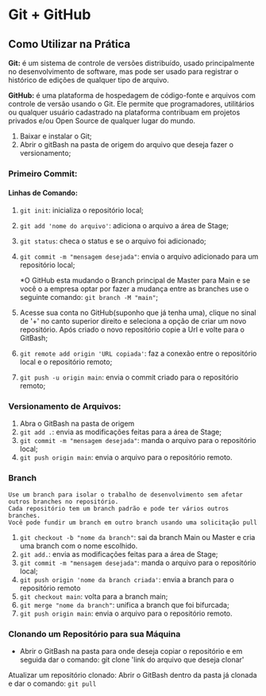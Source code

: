# Git + GitHub
## Como Utilizar na Prática

<strong>Git:</strong> é um sistema de controle de versões distribuído, usado principalmente no desenvolvimento de software, mas pode ser usado para registrar o histórico de edições de qualquer tipo de arquivo.

<strong>GitHub:</strong> é uma plataforma de hospedagem de código-fonte e arquivos com controle de versão usando o Git. Ele permite que programadores, utilitários ou qualquer usuário cadastrado na plataforma contribuam em projetos privados e/ou Open Source de qualquer lugar do mundo.

1. Baixar e instalar o Git;
2. Abrir o gitBash na pasta de origem do arquivo que deseja fazer o versionamento;

### Primeiro Commit:
#### Linhas de Comando:
1. <code>git init</code>: inicializa o repositório local;
2. <code>git add 'nome do arquivo'</code>: adiciona o arquivo a área de Stage;
3. <code>git status</code>: checa o status e se o arquivo foi adicionado;
4. <code>git commit -m "mensagem desejada"</code>: envia o arquivo adicionado para um repositório local;

   *O GitHub esta mudando o Branch principal de Master para Main e se você o a empresa optar por fazer a mudança entre as branches use o seguinte comando: <code>git branch -M "main"</code>;

5. Acesse sua conta no GitHub(suponho que já tenha uma), clique no sinal de '+' no canto superior direito e seleciona a opção de criar um novo repositório. Após criado o novo repositório copie a Url e volte para o GitBash;
6. <code>git remote add origin 'URL copiada'</code>: faz a conexão entre o repositório local e o repositório remoto;
7. <code>git push -u origin main</code>: envia o commit criado para o repositório remoto;

### Versionamento de Arquivos:
1. Abra o GitBash na pasta de origem
2. <code>git add  .</code>: envia as modificações feitas para a área de Stage;
3. <code>git commit -m "mensagem desejada"</code>: manda o arquivo para o repositório local;
4. <code>git push origin main</code>: envia o arquivo para o repositório remoto.

### Branch
    Use um branch para isolar o trabalho de desenvolvimento sem afetar outros branches no repositório. 
    Cada repositório tem um branch padrão e pode ter vários outros branches.
    Você pode fundir um branch em outro branch usando uma solicitação pull
1. <code>git checkout -b "nome da branch"</code>: sai da branch Main ou Master e cria uma branch com o nome escolhido.
2. <code>git add.</code>: envia as modificações feitas para a área de Stage;
3. <code>git commit -m "mensagem desejada"</code>: manda o arquivo para o repositório local;
4. <code>git push origin 'nome da branch criada'</code>: envia a branch para o repositório remoto
5. <code>git checkout main</code>: volta para a branch main;
6. <code>git merge "nome da branch"</code>: unifica a branch que foi bifurcada;
7. <code>git push origin main</code>: envia o arquivo para o repositório remoto.

### Clonando um Repositório para sua Máquina
* Abrir o GitBash na pasta para onde deseja copiar o repositório e em seguida dar o comando:
  git clone 'link do arquivo que deseja clonar'

Atualizar um repositório clonado:
    Abrir o GitBash dentro da pasta já clonada e dar o comando:
    <code>git pull</code>


